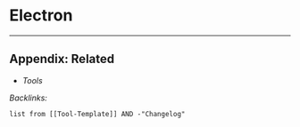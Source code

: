 # Electron

---

## Appendix: Related

* *Tools*

*Backlinks:*

````dataview
list from [[Tool-Template]] AND -"Changelog"
````
